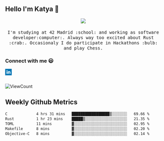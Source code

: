 
## Hello I'm Katya :wave:

<p align="center">
  <img src="https://raw.githubusercontent.com/coderjojo/coderjojo/master/img/github.gif" width=100>
  <br><br>
  <samp>
    I'm studying at 42 Madrid :school: </a> and working as software developer:computer:. Always way too excited about Rust :crab:. Occasionaly I do participate in Hackathons :bulb: and play Chess.
  </samp>
</p>

### Connect with me :smiley:
<a href="https://www.linkedin.com/in/ekaterina-prusakova-b209b494/">
  <img align="left" alt="Katya Prusakova" width="21px" src="https://raw.githubusercontent.com/edent/SuperTinyIcons/099dc12b59179d07d534069bc8551718f786d91a/images/svg/linkedin.svg" />
</a>
<br/><br/>


<!--  ![visitors](https://visitor-badge.glitch.me/badge?page_id=KatyaPrusakova/KatyaPrusakova) -->

![ViewCount](https://views.whatilearened.today/views/github/KatyaPrusakova/views.svg)

## Weekly Github Metrics

<!--START_SECTION:waka-->

```text
C             4 hrs 31 mins   █████████████████▒░░░░░░░   69.66 %
Rust          1 hr 23 mins    █████▒░░░░░░░░░░░░░░░░░░░   21.35 %
TOML          11 mins         ▓░░░░░░░░░░░░░░░░░░░░░░░░   02.95 %
Makefile      8 mins          ▓░░░░░░░░░░░░░░░░░░░░░░░░   02.20 %
Objective-C   8 mins          ▓░░░░░░░░░░░░░░░░░░░░░░░░   02.14 %
```

<!--END_SECTION:waka-->
